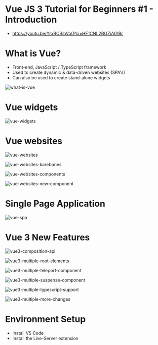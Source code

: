 # Vue JS 3 Tutorial for Beginners #1 - Introduction
* https://youtu.be/YrxBCBibVo0?si=HF1CNL2BGZiA01Br

# What is Vue?
- Front-end, JavaScript / TypeScript framework
- Used to create dynamic & data-driven websites (SPA's)
- Can also be used to create stand-alone widgets

![what-is-vue](./images/vuejs3-tutorials-what-is-vue.png)

# Vue widgets

![vue-widgets](./images/vuejs3-tutorials-vue-widgets.png)

# Vue websites

![vue-websites](./images/vuejs3-tutorials-vue-websites.png)

![vue-websites-barebones](./images/vuejs3-tutorials-vue-websites-bare-bones.png)

![vue-websites-components](./images/vuejs3-tutorials-vue-websites-components.png)

![vue-websites-new-component](./images/vuejs3-tutorials-vue-websites-rendering-new-component.png)


# Single Page Application

![vue-spa](./images/vuejs3-tutorials-vue-single-page-app.png)

# Vue 3 New Features

![vue3-composition-api](./images/vuejs3-tutorials-new-features-composition-api.png)

![vue3-multiple-root-elements](./images/vuejs3-tutorials-new-features-multiple-root-elements.png)

![vue3-multiple-teleport-component](./images/vuejs3-tutorials-new-features-teleport-component.png)

![vue3-multiple-suspense-component](./images/vuejs3-tutorials-new-features-suspense-component.png)

![vue3-multiple-typescript-support](./images/vuejs3-tutorials-new-features-typescript-support.png)

![vue3-multiple-more-changes](./images/vuejs3-tutorials-new-features-more-changes.png)

# Environment Setup
* Install VS Code
* Install the Live-Server extension